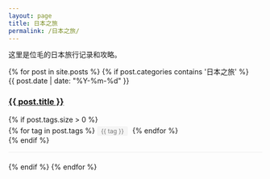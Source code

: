 ```yaml
---
layout: page
title: 日本之旅
permalink: /日本之旅/
---
```


这里是位毛的日本旅行记录和攻略。

<ul class="post-list">
  {% for post in site.posts %}
    {% if post.categories contains '日本之旅' %}
      <li>
        <span class="post-meta">{{ post.date | date: "%Y-%m-%d" }}</span>
        <h3>
          <a class="post-link" href="{{ post.url | relative_url }}">{{ post.title }}</a>
        </h3>
        {% if post.tags.size > 0 %}
          <div class="post-tags">
            {% for tag in post.tags %}
              <span class="post-tag">{{ tag }}</span>
            {% endfor %}
          </div>
        {% endif %}
      </li>
    {% endif %}
  {% endfor %}
</ul>

<style>
  .post-list {
    list-style: none;
    padding: 0;
  }
  .post-list li {
    margin-bottom: 20px;
    border-bottom: 1px solid #eee;
    padding-bottom: 15px;
  }
  .post-tags {
    margin-top: 5px;
  }
  .post-tag {
    display: inline-block;
    background: #f5f5f5;
    padding: 2px 8px;
    margin-right: 5px;
    border-radius: 3px;
    font-size: 12px;
    color: #777;
  }
</style> 